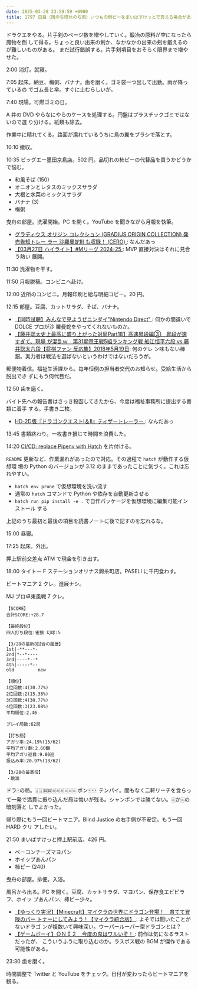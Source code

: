 ```yaml
---
date: 2025-03-28 23:59:59 +0900
title: 1797 日目（雨のち晴れのち雨）いつもの柿ピーをまいばすけっとで買える場合がある
---
```


ドラクエをやる。片手剣のページ数を増やしていく。鍛冶の原料が空になったら魔物を倒
して得る。ちょっと良い出来の剣か、なかなかの出来の剣を鍛えるのが難しいものがある。
まだ試行錯誤する。片手剣項目をおそらく限界まで増やせた。

2:00 消灯。就寝。

7:05 起床。納豆、梅粥、バナナ。歯を磨く。ゴミ袋一つ出して出勤。雨が降っているの
でゴム長と傘。すぐに止むらしいが。

7:40 現場。可燃ゴミの日。

A 井の DVD やらなにやらのケースを処理する。円盤はプラスチックゴミではないので選
り分ける。紙類も除去。

作業中に晴れてくる。路面が濡れているうちに鳥の糞をブラシで落とす。

10:10 撤収。

10:35 ビッグエー墨田京島店。502 円。品切れの柿ピーの代替品を買うかどうかで悩む。

* 和風そば (150)
* オニオンとレタスのミックスサラダ
* 大根と水菜のミックスサラダ
* バナナ (3)
* 梅粥

曳舟の部屋。洗濯開始。PC を開く。YouTube を聞きながら月報を執筆。

* [グラディウス オリジン コレクション (GRADIUS ORIGIN COLLECTION) 発売告知トレー
  ラー 沙羅曼蛇III も収録！ (CERO)
  ](https://www.youtube.com/watch?v=JqQkKIPYQ8g): なんだあっ
* [【03月27日 ハイライト】#Mリーグ 2024-25
  ](https://www.youtube.com/watch?v=sM-AgLAtFW4): MVP 直接対決はそれに見合う熱い
  展開。

11:30 洗濯物を干す。

11:50 月報脱稿。コンビニへ赴け。

12:00 近所のコンビニ。月報印刷と給与明細コピー。20 円。

12:15 部屋。豆腐、カットサラダ、そば、バナナ。

* [【同時試聴】みんなで見ようぜニンダイ"Nintendo Direct"
  ](https://www.youtube.com/watch?v=fXXA8REO4WA): 何かの間違いで DOLCE プロが沙
  羅曼蛇をやってくれないものか。
* [【藤井聡太史上最高に盛り上がった対局Part18】高速昇段編③　昇段が速すぎて、現場
  が混乱ｗ　第31期竜王戦5組ランキング戦 船江恒平六段 vs 藤井聡太六段【将棋ファン
  反応集】2018年5月19日](https://www.youtube.com/watch?v=vwajj8c0fLw): 何のケレ
  ン味もない棒銀。実力者は戦法を選ばないというわけではないだろうが。

郵便物着信。福祉生活課から。毎年恒例の担当者交代のお知らせ。受給生活から脱出でき
ずにもう何代目だ。

12:50 歯を磨く。

バイト先への報告書はさっき投函してきたから、今度は福祉事務所に提出する書類に着手
する。手書き二枚。

* [HD-2D版『ドラゴンクエストI＆II』ティザートレーラー
  ](https://www.youtube.com/watch?v=3idSGSoMMn8): なんだあっ

13:45 書類終わり。一枚書き損じて時間を浪費した。

14:20 [CI/CD: replace Pipenv with Hatch][45] を片付ける。

`README` 更新など、作業漏れがあったので対応。その過程で `hatch` が動作する仮想環
境の Python のバージョンが 3.12 のままであったことに気づく。これは忘れやすい。

* `hatch env prune` で仮想環境を洗い流す
* 通常の `hatch` コマンドで Python や依存を自動更新させる
* `hatch run pip install -e .` で自作パッケージを仮想環境に編集可能インストール
  する

上記のうち最初と最後の項目を読書ノートに後で記すのを忘れるな。

15:00 昼寝。

17:25 起床。外出。

押上駅前交差点 ATM で現金を引き出す。

18:00 タイトー F ステーションオリナス錦糸町店。PASELI に千円食わす。

ビートマニア 2 クレ。進展ナシ。

MJ プロ卓東風戦 7 クレ。

```text
【SCORE】
合計SCORE:+28.7

【最終段位】
四人打ち段位:雀狼 幻球:5

【3/28の最新8試合の履歴】
1st|-**---*-
2nd|*--*----
3rd|----*--*
4th|-----*--
old         new

【順位】
1位回数:4(30.77%)
2位回数:2(15.38%)
3位回数:4(30.77%)
4位回数:3(23.08%)
平均順位:2.46

プレイ局数:62局

【打ち筋】
アガリ率:24.19%(15/62)
平均アガリ翻:2.60翻
平均アガリ巡目:9.80巡
振込み率:20.97%(13/62)

【3/28の最高役】
・跳満
```

ドラ🀄の局。🀈🀈🀜🀜🀁🀁🀁🀃🀃🀃 ポン🀄🀄🀄 テンパイ。間もなく二軒リーチを食らっ
て一発で満貫に振り込んだ局は悔いが残る。シャンポンでは勝てない。🀁か🀃の暗刻落と
しでよかった。

帰り際にもう一回ビートマニア。Blind Justice の右手側が不安定。もう一回 HARD クリ
アしたい。

21:50 まいばすけっと押上駅前店。426 円。

* ベーコンチーズマヨパン
* ホイップあんパン
* 柿ピー (240)

曳舟の部屋。排便。入浴。

風呂から出る。PC を開く。豆腐、カットサラダ、マヨパン、保存食エビピラフ、ホイッ
プあんパン、柿ピー少々。

* [【ゆっくり実況】【Minecraft】マイクラの世界にドラゴン登場！　育てて冒険のパー
  トナーにしてみよう！【マイクラ統合版】
  ](https://www.youtube.com/watch?v=W_TL6-yNt-w): よそでは聞いたことがないドラゴ
  ンが複数いて興味深い。ウーパールーパー型ドラゴンとは？
* [【ゲームボーイ】ＯＮＩ２　今度の鬼はワルいぞ！
  ](https://www.youtube.com/watch?v=pVrrsjOilkA): 前作は気になるラストだったが、
  こういうふうに取り込むのか。ラスボス戦の BGM が傑作である可能性がある。

23:30 歯を磨く。

時間調整で Twitter と YouTube をチェック。日付が変わったらビートマニアを観る。

[45]: <https://github.com/showa-yojyo/dqutils/issues/45>
